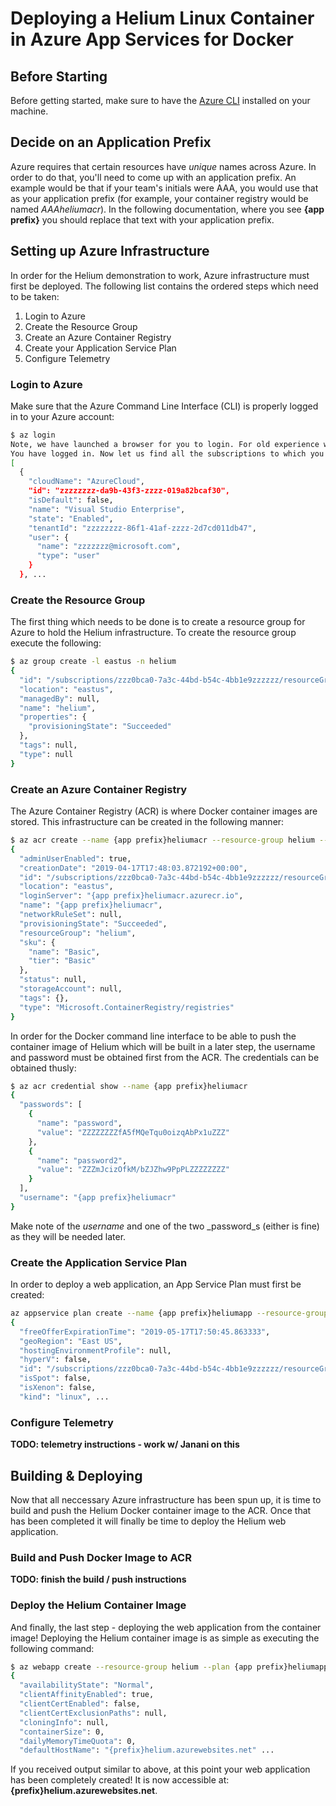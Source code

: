 # Deploying a Helium Linux Container in Azure App Services for Docker

## Before Starting

Before getting started, make sure to have the [Azure CLI](https://docs.microsoft.com/en-us/cli/azure/install-azure-cli?view=azure-cli-latest) installed on your machine. 

## Decide on an Application Prefix

Azure requires that certain resources have _unique_ names across Azure. In order to do that, you'll need to come up with an application prefix. An example would be that if your team's initials were AAA, you would use that as your application prefix (for example, your container registry would be named _AAAheliumacr_). In the following documentation, where you see **{app prefix}** you should replace that text with your application prefix.

## Setting up Azure Infrastructure

In order for the Helium demonstration to work, Azure infrastructure must first be deployed. The following list contains the ordered steps which need to be taken:

1. Login to Azure
2. Create the Resource Group
3. Create an Azure Container Registry
4. Create your Application Service Plan
5. Configure Telemetry

### Login to Azure

Make sure that the Azure Command Line Interface (CLI) is properly logged in to your Azure account:

```bash
$ az login
Note, we have launched a browser for you to login. For old experience with device code, use "az login --use-device-code"
You have logged in. Now let us find all the subscriptions to which you have access...
[
  {
    "cloudName": "AzureCloud",
    "id": "zzzzzzzz-da9b-43f3-zzzz-019a82bcaf30",
    "isDefault": false,
    "name": "Visual Studio Enterprise",
    "state": "Enabled",
    "tenantId": "zzzzzzzz-86f1-41af-zzzz-2d7cd011db47",
    "user": {
      "name": "zzzzzzz@microsoft.com",
      "type": "user"
    }
  }, ...
```

### Create the Resource Group

The first thing which needs to be done is to create a resource group for Azure to hold the Helium infrastructure. To create the resource group execute the following:

```bash
$ az group create -l eastus -n helium
{
  "id": "/subscriptions/zzz0bca0-7a3c-44bd-b54c-4bb1e9zzzzzz/resourceGroups/helium",
  "location": "eastus",
  "managedBy": null,
  "name": "helium",
  "properties": {
    "provisioningState": "Succeeded"
  },
  "tags": null,
  "type": null
}
```

### Create an Azure Container Registry

The Azure Container Registry (ACR) is where Docker container images are stored. This infrastructure can be created in the following manner:

```bash
$ az acr create --name {app prefix}heliumacr --resource-group helium --sku Basic --admin-enabled true --location eastus
{
  "adminUserEnabled": true,
  "creationDate": "2019-04-17T17:48:03.872192+00:00",
  "id": "/subscriptions/zzz0bca0-7a3c-44bd-b54c-4bb1e9zzzzzz/resourceGroups/helium/providers/Microsoft.ContainerRegistry/registries/{app prefix}heliumacr",
  "location": "eastus",
  "loginServer": "{app prefix}heliumacr.azurecr.io",
  "name": "{app prefix}heliumacr",
  "networkRuleSet": null,
  "provisioningState": "Succeeded",
  "resourceGroup": "helium",
  "sku": {
    "name": "Basic",
    "tier": "Basic"
  },
  "status": null,
  "storageAccount": null,
  "tags": {},
  "type": "Microsoft.ContainerRegistry/registries"
}
```

In order for the Docker command line interface to be able to push the container image of Helium which will be built in a later step, the username and password must be obtained first from the ACR. The credentials can be obtained thusly:

```bash
$ az acr credential show --name {app prefix}heliumacr
{
  "passwords": [
    {
      "name": "password",
      "value": "ZZZZZZZZfA5fMQeTqu0oizqAbPx1uZZZ"
    },
    {
      "name": "password2",
      "value": "ZZZmJcizOfkM/bZJZhw9PpPLZZZZZZZZ"
    }
  ],
  "username": "{app prefix}heliumacr"
}
```

Make note of the _username_ and one of the two _password_s (either is fine) as they will be needed later.

### Create the Application Service Plan

In order to deploy a web application, an App Service Plan must first be created:

```bash
az appservice plan create --name {app prefix}heliumapp --resource-group helium --sku B1 --is-linux
{
  "freeOfferExpirationTime": "2019-05-17T17:50:45.863333",
  "geoRegion": "East US",
  "hostingEnvironmentProfile": null,
  "hyperV": false,
  "id": "/subscriptions/zzz0bca0-7a3c-44bd-b54c-4bb1e9zzzzzz/resourceGroups/helium/providers/Microsoft.Web/serverfarms/{app prefix}heliumapp",
  "isSpot": false,
  "isXenon": false,
  "kind": "linux", ...
```

### Configure Telemetry

**TODO: telemetry instructions - work w/ Janani on this**

## Building & Deploying

Now that all neccessary Azure infrastructure has been spun up, it is time to build and push the Helium Docker container image to the ACR. Once that has been completed it will finally be time to deploy the Helium web application.

### Build and Push Docker Image to ACR

**TODO: finish the build / push instructions**

### Deploy the Helium Container Image

And finally, the last step - deploying the web application from the container image! Deploying the Helium container image is as simple as executing the following command:

```bash
$ az webapp create --resource-group helium --plan {app prefix}heliumapp --name {prefix}helium --deployment-container-image-name {your ACR repo name}/helium
{
  "availabilityState": "Normal",
  "clientAffinityEnabled": true,
  "clientCertEnabled": false,
  "clientCertExclusionPaths": null,
  "cloningInfo": null,
  "containerSize": 0,
  "dailyMemoryTimeQuota": 0,
  "defaultHostName": "{prefix}helium.azurewebsites.net" ...
```

If you received output similar to above, at this point your web application has been completely created! It is now accessible at: **{prefix}helium.azurewebsites.net**.